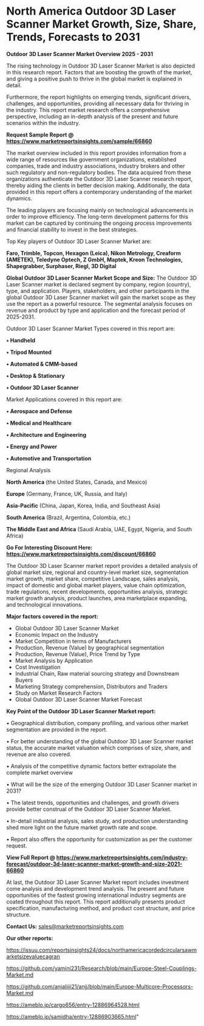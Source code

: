 # North America Outdoor 3D Laser Scanner Market Growth, Size, Share, Trends, Forecasts to 2031

<Strong> Outdoor 3D Laser Scanner Market Overview 2025 - 2031</strong>

The rising technology in Outdoor 3D Laser Scanner Market is also depicted in this research report. Factors that are boosting the growth of the market, and giving a positive push to thrive in the global market is explained in detail.

Furthermore, the report highlights on emerging trends, significant drivers, challenges, and opportunities, providing all necessary data for thriving in the industry. This report market research offers a comprehensive perspective, including an in-depth analysis of the present and future scenarios within the industry.

<strong>Request Sample Report @ <a href=https://www.marketreportsinsights.com/sample/66860>https://www.marketreportsinsights.com/sample/66860</a></strong>

The market overview included in this report provides information from a wide range of resources like government organizations, established companies, trade and industry associations, industry brokers and other such regulatory and non-regulatory bodies. The data acquired from these organizations authenticate the Outdoor 3D Laser Scanner research report, thereby aiding the clients in better decision making. Additionally, the data provided in this report offers a contemporary understanding of the market dynamics.

The leading players are focusing mainly on technological advancements in order to improve efficiency. The long-term development patterns for this market can be captured by continuing the ongoing process improvements and financial stability to invest in the best strategies.

Top Key players of Outdoor 3D Laser Scanner Market are:

<strong>Faro, Trimble, Topcon, Hexagon (Leica), Nikon Metrology, Creaform (AMETEK), Teledyne Optech, Z GmbH, Maptek, Kreon Technologies, Shapegrabber, Surphaser, Riegl, 3D Digital</strong>

<strong><b>Global Outdoor 3D Laser Scanner Market Scope and Size:</b></strong>
The Outdoor 3D Laser Scanner market is declared segment by company, region (country), type, and application. Players, stakeholders, and other participants in the global Outdoor 3D Laser Scanner market will gain the market scope as they use the report as a powerful resource. The segmental analysis focuses on revenue and product by type and application and the forecast period of 2025-2031.

Outdoor 3D Laser Scanner Market Types covered in this report are:

<strong>• Handheld

• Tripod Mounted

• Automated & CMM-based

• Desktop & Stationary

• Outdoor 3D Laser Scanner</strong>

Market Applications covered in this report are:

<strong>• Aerospace and Defense

• Medical and Healthcare

• Architecture and Engineering

• Energy and Power

• Automotive and Transportation</strong> 

Regional Analysis

<strong>North America</strong> (the United States, Canada, and Mexico)

<strong>Europe</strong> (Germany, France, UK, Russia, and Italy)

<strong>Asia-Pacific</strong> (China, Japan, Korea, India, and Southeast Asia)

<strong>South America</strong> (Brazil, Argentina, Colombia, etc.)

<strong>The Middle East and Africa</strong> (Saudi Arabia, UAE, Egypt, Nigeria, and South Africa)

<strong>Go For Interesting Discount Here: <a href=https://www.marketreportsinsights.com/discount/66860>https://www.marketreportsinsights.com/discount/66860</a></strong>

The Outdoor 3D Laser Scanner market report provides a detailed analysis of global market size, regional and country-level market size, segmentation market growth, market share, competitive Landscape, sales analysis, impact of domestic and global market players, value chain optimization, trade regulations, recent developments, opportunities analysis, strategic market growth analysis, product launches, area marketplace expanding, and technological innovations.

<strong><b>Major factors covered in the report:</b></strong>
<ul>
  <li>Global Outdoor 3D Laser Scanner Market </li>
  <li>Economic Impact on the Industry</li>
  <li>Market Competition in terms of Manufacturers</li>
  <li>Production, Revenue (Value) by geographical segmentation</li>
  <li>Production, Revenue (Value), Price Trend by Type</li>
  <li>Market Analysis by Application</li>
  <li>Cost Investigation</li>
  <li>Industrial Chain, Raw material sourcing strategy and Downstream Buyers</li>
  <li>Marketing Strategy comprehension, Distributors and Traders</li>
  <li>Study on Market Research Factors</li>
  <li>Global Outdoor 3D Laser Scanner Market Forecast</li>
</ul>

<strong><b>Key Point of the Outdoor 3D Laser Scanner Market report:</b></strong>

• Geographical distribution, company profiling, and various other market segmentation are provided in the report.

• For better understanding of the global Outdoor 3D Laser Scanner market status, the accurate market valuation which comprises of size, share, and revenue are also covered.

• Analysis of the competitive dynamic factors better extrapolate the complete market overview

• What will be the size of the emerging Outdoor 3D Laser Scanner market in 2031?

• The latest trends, opportunities and challenges, and growth drivers provide better construal of the Outdoor 3D Laser Scanner Market.

• In-detail industrial analysis, sales study, and production understanding shed more light on the future market growth rate and scope.

• Report also offers the opportunity for customization as per the customer request.

<strong><b>View Full Report @ <a href=https://www.marketreportsinsights.com/industry-forecast/outdoor-3d-laser-scanner-market-growth-and-size-2021-66860>https://www.marketreportsinsights.com/industry-forecast/outdoor-3d-laser-scanner-market-growth-and-size-2021-66860</a></b></strong>


At last, the Outdoor 3D Laser Scanner Market report includes investment come analysis and development trend analysis. The present and future opportunities of the fastest growing international industry segments are coated throughout this report. This report additionally presents product specification, manufacturing method, and product cost structure, and price structure.

<strong>Contact Us:</strong>
sales@marketreportsinsights.com

<strong>Our other reports:</strong>

<a href=https://issuu.com/reportsinsights24/docs/northamericacordedcircularsawmarketsizevaluecagran>https://issuu.com/reportsinsights24/docs/northamericacordedcircularsawmarketsizevaluecagran</a>

<a href=https://github.com/yamini231/Research/blob/main/Europe-Steel-Couplings-Market.md>https://github.com/yamini231/Research/blob/main/Europe-Steel-Couplings-Market.md</a>

<a href=https://github.com/anjaliiii21/anjj/blob/main/Europe-Multicore-Processors-Market.md>https://github.com/anjaliiii21/anjj/blob/main/Europe-Multicore-Processors-Market.md</a>

<a href=https://ameblo.jp/cargo656/entry-12886964528.html>https://ameblo.jp/cargo656/entry-12886964528.html</a>

<a href=https://ameblo.jp/samidha/entry-12886903665.html>https://ameblo.jp/samidha/entry-12886903665.html</a>"
